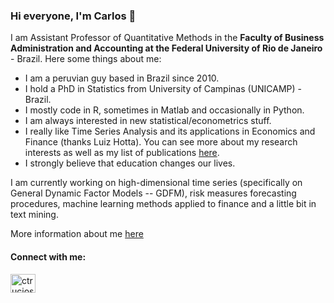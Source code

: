 ### Hi everyone, I'm Carlos 👋

I am Assistant Professor of Quantitative Methods in the **Faculty of Business Administration and Accounting at the Federal University of Rio de Janeiro** - Brazil. Here some things about me:

- I am a peruvian guy based in Brazil since 2010.
- I hold a PhD in Statistics from University of Campinas (UNICAMP) - Brazil.
- I mostly code in R, sometimes in Matlab and occasionally in Python.
- I am always interested in new statistical/econometrics stuff.
- I really like Time Series Analysis and its applications in Economics and Finance (thanks Luiz Hotta). You can see more about my research interests as well as my list of publications [here](https://ctruciosm.github.io/research.html).
- I strongly believe that education changes our lives.

I am currently working on high-dimensional time series (specifically on General Dynamic Factor Models -- GDFM), risk measures forecasting procedures, machine learning methods applied to finance and a little bit in text mining. 


More information about me [here](https://ctruciosm.github.io)


<h4 align="left">Connect with me:</h3>
<p align="left">
<a href="https://www.linkedin.com/in/ctrucios/" target="blank"><img align="center" src="https://raw.githubusercontent.com/rahuldkjain/github-profile-readme-generator/master/src/images/icons/Social/linked-in-alt.svg" alt="ctrucios" height="30" width="40" /></a>
</p>
